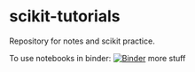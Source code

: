 # scikit-tutorials
Repository for notes and scikit practice.

To use notebooks in binder: [![Binder](https://mybinder.org/badge_logo.svg)](https://mybinder.org/v2/gh/Izardo/Random-Notebooks/HEAD)
 more stuff 
